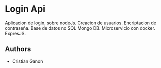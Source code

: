 # Login Api

Aplicacion de login, sobre nodeJs. 
Creacion de usuarios.
Encriptacion de contraseña.
Base de datos no SQL Mongo DB.
Microservicio con docker.
ExpresJS.


## Authors

- Cristian Ganon

